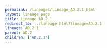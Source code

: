 ```yaml
---
permalink: /lineages/lineage_AD.2.1.html
layout: lineage_page
title: Lineage AD.2.1
redirect_to: ../lineage.html?lineage=AD.2.1
lineage: AD.2.1
parent: AD.2
children: ['AD.2.1']
---
```

